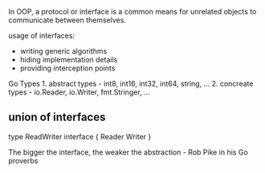 In OOP, a protocol or interface is a common means for unrelated objects to communicate between themselves.

usage of interfaces:

- writing generic algorithms
- hiding implementation details
- providing interception points

Go Types 1. abstract types - int8, int16, int32, int64, string, ... 2. concreate types - io.Reader, io.Writer,
fmt.Stringer, ...

union of interfaces
-------------------
type ReadWriter interface { Reader Writer }

The bigger the interface, the weaker the abstraction - Rob Pike in his Go proverbs
